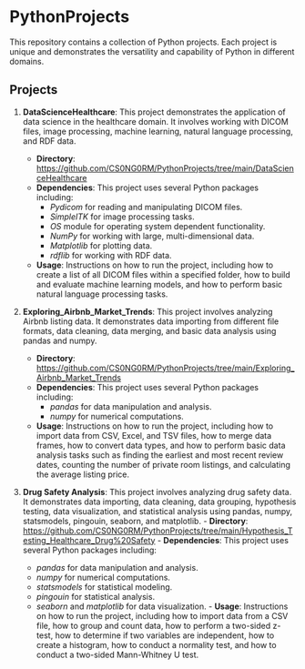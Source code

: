 # PythonProjects

This repository contains a collection of Python projects. Each project is unique and demonstrates the versatility and capability of Python in different domains.

## Projects

1. **DataScienceHealthcare**: This project demonstrates the application of data science in the healthcare domain. It involves working with DICOM files, image processing, machine learning, natural language processing, and RDF data.
    - **Directory**: https://github.com/CS0NG0RM/PythonProjects/tree/main/DataScienceHealthcare
    - **Dependencies**: This project uses several Python packages including:
        - *Pydicom* for reading and manipulating DICOM files.
        - *SimpleITK* for image processing tasks.
        - *OS* module for operating system dependent functionality.
        - *NumPy* for working with large, multi-dimensional data.
        - *Matplotlib* for plotting data.
        - *rdflib* for working with RDF data.
    - **Usage**: Instructions on how to run the project, including how to create a list of all DICOM files within a specified folder, how to build and evaluate machine learning models, and how to perform basic natural language processing tasks.

2. **Exploring_Airbnb_Market_Trends**: This project involves analyzing Airbnb listing data. It demonstrates data importing from different file formats, data cleaning, data merging, and basic data analysis using pandas and numpy.
    - **Directory**: https://github.com/CS0NG0RM/PythonProjects/tree/main/Exploring_Airbnb_Market_Trends
    - **Dependencies**: This project uses several Python packages including:
        - *pandas* for data manipulation and analysis.
        - *numpy* for numerical computations.
    - **Usage**: Instructions on how to run the project, including how to import data from CSV, Excel, and TSV files, how to merge data frames, how to convert data types, and how to perform basic data analysis tasks such as finding the earliest and most recent review dates, counting the number of private room listings, and calculating the average listing price.
      
  3. **Drug Safety Analysis**: This project involves analyzing drug safety data. It demonstrates data importing, data cleaning, data grouping, hypothesis testing, data visualization, and statistical analysis using pandas, numpy, statsmodels, pingouin, seaborn, and matplotlib.
    - **Directory**: https://github.com/CS0NG0RM/PythonProjects/tree/main/Hypothesis_Testing_Healthcare_Drug%20Safety
    - **Dependencies**: This project uses several Python packages including:
        - *pandas* for data manipulation and analysis.
        - *numpy* for numerical computations.
        - *statsmodels* for statistical modeling.
        - *pingouin* for statistical analysis.
        - *seaborn* and *matplotlib* for data visualization.
    - **Usage**: Instructions on how to run the project, including how to import data from a CSV file, how to group and count data, how to perform a two-sided z-test, how to determine if two variables are independent, how to create a histogram, how to conduct a normality test, and how to conduct a two-sided Mann-Whitney U test.

